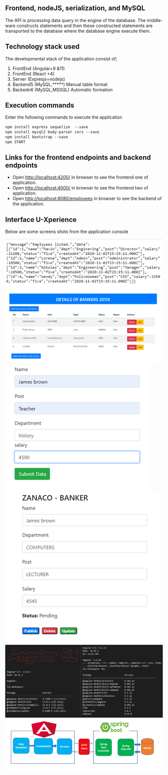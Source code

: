##  Frontend, nodeJS, serialization, and MySQL

The API is processing data query in the engine of the database. The middle-ware constructs statements and then these constructed statements are transported to the database where the database engine execute them. 

## Technology stack used

The developmental stack of the application consist of;

1. FrontEnd  (Angular+9 &11)
2. FrontEnd  (React +4)
3. Server    (Expresjs+nodejs)
4. Backend5  (MySQL,*****) Manual table format
5. Backedn6  (MySQL,MSSQL) Automatic formation

## Execution commands

Enter the following commands to execute the application

```
npm install express sequelize  --save
npm install mysql2 body-parser cors --save
npm install bootstrap --save
npm START

```

## Links for the frontend endpoints and backend endpoints

- Open [http://localhost:4200/](http://localhost:4200/employees) in browser to see the frontend one of application.
- Open [http://localhost:4000/](http://localhost:4200/employees) in browser to see the frontend two of application.
- Open [http://localhost:8080/employees](http://localhost:8080/employees) in browser to see the backend of the application.

## Interface U-Xperience

 Below are some screens shots from the application console

![Mut#1 ](https://github.com/LINOSNCHENA/NodeAPI--Serialization-Angular-or-ReactJS/blob/master/uxViews/page1.png)
![Mut#2 ](https://github.com/LINOSNCHENA/NodeAPI--Serialization-Angular-or-ReactJS/blob/master/uxViews/page2.png)
![Mut#3 ](https://github.com/LINOSNCHENA/NodeAPI--Serialization-Angular-or-ReactJS/blob/master/uxViews/page3.png)
![Mut#4 ](https://github.com/LINOSNCHENA/NodeAPI--Serialization-Angular-or-ReactJS/blob/master/uxViews/page4.png)
![Mut#5 ](https://github.com/LINOSNCHENA/NodeAPI--Serialization-Angular-or-ReactJS/blob/master/uxViews/page5.png)
![Mut#6 ](https://github.com/LINOSNCHENA/NodeAPI--Serialization-Angular-or-ReactJS/blob/master/uxViews/page6.png)
